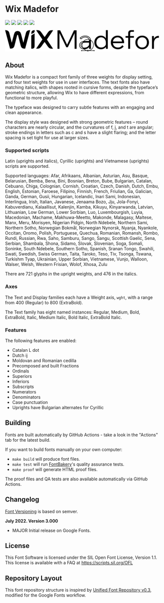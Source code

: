 # Wix Madefor

[![][Fontbakery]](https://wix-incubator.github.io/wixmadefor.git/fontbakery/fontbakery-report.html)
[![][Universal]](https://wix-incubator.github.io/wixmadefor.git/fontbakery/fontbakery-report.html)
[![][GF Profile]](https://wix-incubator.github.io/wixmadefor.git/fontbakery/fontbakery-report.html)
[![][Outline Correctness]](https://wix-incubator.github.io/wixmadefor.git/fontbakery/fontbakery-report.html)
[![][Shaping]](https://wix-incubator.github.io/wixmadefor.git/fontbakery/fontbakery-report.html)

[Fontbakery]: https://img.shields.io/endpoint?url=https%3A%2F%2Fraw.githubusercontent.com%2Fwix-incubator%2Fwixmadefor.git%2Fgh-pages%2Fbadges%2Foverall.json
[GF Profile]: https://img.shields.io/endpoint?url=https%3A%2F%2Fraw.githubusercontent.com%2Fwix-incubator%2Fwixmadefor.git%2Fgh-pages%2Fbadges%2FGoogleFonts.json
[Outline Correctness]: https://img.shields.io/endpoint?url=https%3A%2F%2Fraw.githubusercontent.com%2Fwix-incubator%2Fwixmadefor.git%2Fgh-pages%2Fbadges%2FOutlineCorrectnessChecks.json
[Shaping]: https://img.shields.io/endpoint?url=https%3A%2F%2Fraw.githubusercontent.com%2Fwix-incubator%2Fwixmadefor.git%2Fgh-pages%2Fbadges%2FShapingChecks.json
[Universal]: https://img.shields.io/endpoint?url=https%3A%2F%2Fraw.githubusercontent.com%2Fwix-incubator%2Fwixmadefor.git%2Fgh-pages%2Fbadges%2FUniversal.json

![logo](assets/WixMadefor%20black%20logo.png)

## About

Wix Madefor is a compact font family of three weights for display setting, and four text weights for use in user interfaces. The text fonts also have matching italics, with shapes rooted in cursive forms, despite the typeface’s geometric structure, allowing Wix to have different expressions, from functional to more playful. 

The typeface was designed to carry subtle features with an engaging and clean appearance.

The display style was designed with strong geometric features – round characters are nearly circular, and the curvatures of f, j, and t are angular; stroke endings in letters such as c and s have a slight flaring; and the letter spacing is set tight for use at larger sizes.

### Supported scripts

Latin (uprights and italics), Cyrillic (uprights) and Vietnamese (uprights) scripts are supported.

Supported languages:
Afar, Afrikaans, Albanian, Asturian, Asu, Basque, Belarusian, Bemba,
Bena, Bini, Bosnian, Breton, Bube, Bulgarian, Catalan, Cebuano, Chiga,
Colognian, Cornish, Croatian, Czech, Danish, Dutch, Embu, English,
Estonian, Faroese, Filipino, Finnish, French, Friulian, Ga, Galician,
Ganda, German, Gusii, Hungarian, Icelandic, Inari Sami, Indonesian,
Interlingua, Irish, Italian, Javanese, Jenaama Bozo, Jju, Jola-Fonyi,
Kabuverdianu, Kalaallisut, Kalenjin, Kamba, Kikuyu, Kinyarwanda,
Latvian, Lithuanian, Low German, Lower Sorbian, Luo, Luxembourgish,
Luyia, Macedonian, Machame, Makhuwa-Meetto, Makonde, Malagasy, Maltese,
Manx, Meru, Morisyen, Nigerian Pidgin, North Ndebele, Northern Sami,
Northern Sotho, Norwegian Bokmål, Norwegian Nynorsk, Nyanja, Nyankole,
Occitan, Oromo, Polish, Portuguese, Quechua, Romanian, Romansh, Rombo,
Rundi, Russian, Rwa, Saho, Samburu, Sango, Sangu, Scottish Gaelic,
Sena, Serbian, Shambala, Shona, Sidamo, Slovak, Slovenian, Soga, Somali,
Soninke, South Ndebele, Southern Sotho, Spanish, Sranan Tongo, Swahili,
Swati, Swedish, Swiss German, Taita, Taroko, Teso, Tiv, Tsonga, Tswana,
Turkishm Tyap, Ukrainian, Upper Sorbian, Vietnamese, Vunjo, Walloon,
Walser, Welsh, Western Frisian, Wolof, Xhosa, Zulu

There are 721 glyphs in the upright weights, and 476 in the italics.

### Axes

The Text and Display families each have a Weight axis, `wght`, with a range from 400 (Regular) to 800 (ExtraBold).

The Text family has eight named instances: Regular, Medium, Bold, ExtraBold, Italic, Medium Italic, Bold Italic, ExtraBold Italic.

### Features

The following features are enabled:
- Catalan L dot
- Dutch ij
- Moldovan and Romanian cedilla
- Precomposed and built Fractions
- Ordinals
- Superiors
- Inferiors
- Subscripts
- Numerators
- Denominators
- Case punctuation
- Uprights have Bulgarian alternates for Cyrillic

## Building

Fonts are built automatically by GitHub Actions - take a look in the "Actions" tab for the latest build.

If you want to build fonts manually on your own computer:

* `make build` will produce font files.
* `make test` will run [FontBakery](https://github.com/googlefonts/fontbakery)'s quality assurance tests.
* `make proof` will generate HTML proof files.

The proof files and QA tests are also available automatically via GitHub Actions.

## Changelog

[Font Versioning](https://github.com/googlefonts/gf-docs/tree/main/Spec#font-versioning) is based on semver. 

**July 2022. Version 3.000**
- MAJOR Initial release on Google Fonts.

## License

This Font Software is licensed under the SIL Open Font License, Version 1.1.
This license is available with a FAQ at
https://scripts.sil.org/OFL

## Repository Layout

This font repository structure is inspired by [Unified Font Repository v0.3](https://github.com/unified-font-repository/Unified-Font-Repository), modified for the Google Fonts workflow.
